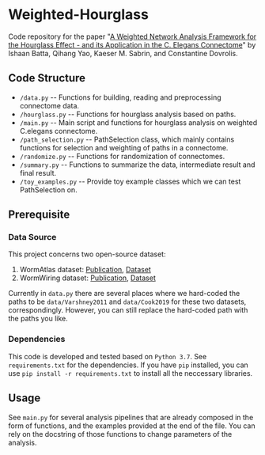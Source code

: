 # Weighted-Hourglass

Code repository for the paper "[A Weighted Network Analysis Framework for the Hourglass Effect - and its Application in the C. Elegans Connectome](https://www.biorxiv.org/content/10.1101/2021.03.19.436224v1)" by Ishaan Batta, Qihang Yao, Kaeser M. Sabrin, and Constantine Dovrolis.



## Code Structure

- `/data.py` -- Functions for building, reading and preprocessing connectome data.
- `/hourglass.py` -- Functions for hourglass analysis based on paths.
- `/main.py` -- Main script and functions for hourglass analysis on weighted C.elegans connectome.
- `/path_selection.py` -- PathSelection class, which mainly contains functions for selection and weighting of paths in a connectome.
- `/randomize.py` -- Functions for randomization of connectomes.
- `/summary.py` -- Functions to summarize the data, intermediate result and final result. 
- `/toy_examples.py` -- Provide toy example classes which we can test PathSelection on.


## Prerequisite

### Data Source

This project concerns two open-source dataset:
1. WormAtlas dataset: [Publication](https://journals.plos.org/ploscompbiol/article?id=10.1371/journal.pcbi.1001066), [Dataset](https://www.wormatlas.org/neuronalwiring.html)
2. WormWiring dataset: [Publication](https://www.nature.com/articles/s41586-019-1352-7), [Dataset](https://wormwiring.org/)

Currently in `data.py` there are several places where we hard-coded the paths to be `data/Varshney2011` and `data/Cook2019` for these two datasets, correspondingly. However, you can still replace the hard-coded path with the paths you like. 

### Dependencies

This code is developed and tested based on `Python 3.7`. See `requirements.txt` for the dependencies. If you have `pip` installed, you can use `pip install -r requirements.txt` to install all the neccessary libraries.

## Usage

See `main.py` for several analysis pipelines that are already composed in the form of functions, and the examples provided at the end of the file. You can rely on the docstring of those functions to change parameters of the analysis.
